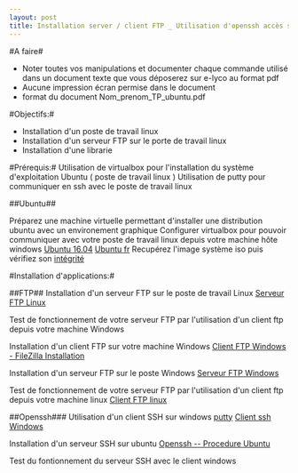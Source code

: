 ```yaml
---
layout: post
title: Installation server / client FTP _ Utilisation d'openssh accès serveur par clé 
---
```


#A faire#
- Noter toutes vos manipulations et documenter chaque commande utilisé dans un document texte que vous déposerez sur e-lyco au format pdf 
- Aucune impression écran permise dans le document
- format du document 
        Nom_prenom_TP_ubuntu.pdf 

#Objectifs:#
- Installation d'un poste de travail linux 
- Installation d'un serveur FTP sur le porte de travail linux 
- Installation d'une librarie 

#Prérequis:#
Utilisation de virtualbox pour l'installation du système d'exploitation Ubuntu ( poste de travail linux )
Utilisation de putty pour communiquer en ssh avec le poste de travail linux 

##Ubuntu##

Préparez une machine virtuelle permettant d'installer une distribution ubuntu avec un environement graphique
Configurer virtualbox pour pouvoir communiquer avec votre poste de travail linux depuis votre machine hôte windows
[Ubuntu 16.04](https://www.ubuntu.com/download/desktop)
[Ubuntu fr](https://doc.ubuntu-fr.org/debutant)
Recupérez l'image système iso puis vérifiez son [intégrité](https://doc.ubuntu-fr.org/tutoriel/comment_verifier_l_integrite_de_son_image_cd)

#Installation d'applications:#

##FTP##
Installation d'un serveur FTP sur le poste de travail Linux
[Serveur FTP Linux](https://openclassrooms.com/courses/creer-son-serveur-ftp)

Test de fonctionnement de votre serveur FTP par l'utilisation d'un client ftp depuis votre machine Windows

Installation d'un client FTP sur votre machine Windows
[Client FTP Windows - FileZilla ](https://filezilla-project.org/)
[Installation](https://wiki.seedbox.fr/index.php/Installer_un_client_FTP_pour_Windows_10)

Installation d'un serveur FTP sur le poste Windows 
[Serveur FTP Windows](https://www.supinfo.com/articles/single/2905-installation-configuration-serveur-ftp-filezilla)

Test de fonctionnement de votre serveur FTP par l'utilisation d'un client ftp depuis votre machine linux 
[Client FTP linux](https://doc.ubuntu-fr.org/ftp)

##Openssh###
Utilisation d'un client SSH sur windows
[putty](http://www.putty.org/)
[Client ssh Windows](http://marc.terrier.free.fr/docputty/)

Installation d'un serveur SSH sur ubuntu
[Openssh -- Procedure Ubuntu](https://doc.ubuntu-fr.org/ssh) 

Test du fontionnement du serveur SSH avec le client windows

